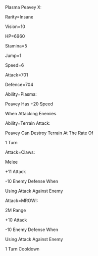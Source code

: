 Plasma Peavey X:

Rarity=Insane

Vision=10

HP=6960

Stamina=5

Jump=1

Speed=6

Attack=701

Defence=704

Ability=Plasma:

Peavey Has +20 Speed

When Attacking Enemies

Ability=Terrain Attack:

Peavey Can Destroy Terrain At The Rate Of

1 Turn

Attack=Claws:

Melee

+11 Attack

-10 Enemy Defense When

Using Attack Against Enemy

Attack=MROW!:

2M Range

+10 Attack

-10 Enemy Defense When

Using Attack Against Enemy

1 Turn Cooldown
